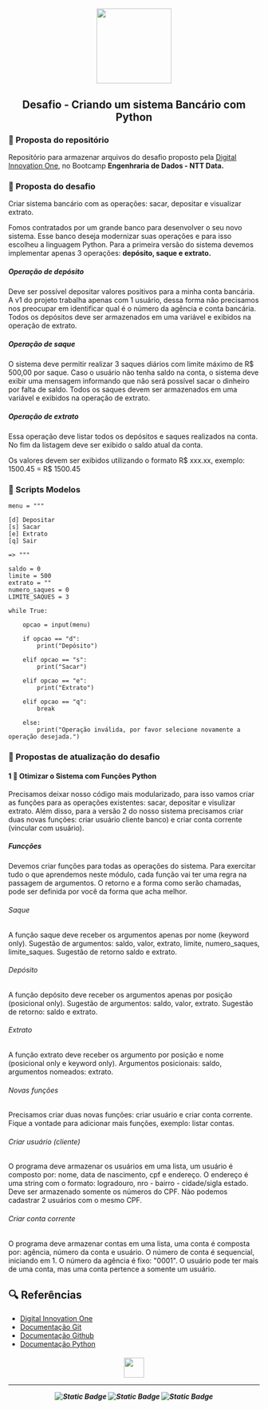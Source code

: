<h1 align="center">
<img src="https://hermes.dio.me/tracks/2a3a2d2b-7de7-457c-b4df-dcd327eae9eb.png" height="150" tittle="Engenharia de Dados - NTT Data"/>
</h1>
<h2 align="center">
Desafio - Criando um sistema Bancário com Python
</h2>

### 📝 Proposta do repositório

Repositório para armazenar arquivos do desafio proposto pela [Digital Innovation One](https://www.dio.me/), no Bootcamp <strong>Engenhraria de Dados - NTT Data. </strong>

### 📝 Proposta do desafio

Criar sistema bancário com as operações: sacar, depositar e visualizar extrato.

Fomos contratados por um grande banco para desenvolver o seu novo sistema. Esse banco deseja modernizar suas operações e para isso escolheu a linguagem Python. Para a primeira versão do sistema devemos implementar apenas 3 operações: <strong> depósito, saque e extrato.</strong>

##### Operação de depósito
<p> Deve ser possível depositar valores positivos para a minha conta bancária. A v1 do projeto trabalha apenas com 1 usuário, dessa forma não precisamos nos preocupar em identificar qual é o número da agência e conta bancária. Todos os depósitos deve ser armazenados em uma variável e exibidos na operação de extrato. </p>

##### Operação de saque
<p>
O sistema deve permitir realizar 3 saques diários com limite máximo de R$ 500,00 por saque. Caso o usuário não tenha saldo na conta, o sistema deve exibir uma mensagem informando que não será possível sacar o dinheiro por falta de saldo. Todos os saques devem ser armazenados em uma variável e exibidos na operação de extrato.
</p>

##### Operação de extrato
<p>
Essa operação deve listar todos os depósitos e saques realizados na conta. No fim da listagem deve ser exibido o saldo atual da conta.
</p>
<p>
Os valores devem ser exibidos utilizando o formato R$ xxx.xx, exemplo: <br>
    1500.45 = R$ 1500.45
</p>

### 📜 Scripts Modelos
``` 
menu = """

[d] Depositar
[s] Sacar
[e] Extrato
[q] Sair

=> """

saldo = 0
limite = 500
extrato = ""
numero_saques = 0
LIMITE_SAQUES = 3

while True:

    opcao = input(menu)

    if opcao == "d":
        print("Depósito")

    elif opcao == "s":
        print("Sacar")

    elif opcao == "e":
        print("Extrato")
        
    elif opcao == "q":
        break

    else:
        print("Operação inválida, por favor selecione novamente a operação desejada.")
```

### 📝 Propostas de atualização do desafio

#### 1 📝 Otimizar o Sistema com Funções Python

Precisamos deixar nosso código mais modularizado, para isso vamos criar as funções para as operações existentes: sacar, depositar e visulizar extrato. Além disso, para a versão 2 do nosso sistema precisamos criar duas novas funções: criar usuário cliente banco) e criar conta corrente (vincular com usuário).

##### Funcções
Devemos criar funções para todas as operações do sistema. Para exercitar tudo o que aprendemos neste módulo, cada função vai ter uma regra na passagem de argumentos. O retorno e a forma como serão chamadas, pode ser definida por você da forma que acha melhor.

###### Saque 
A função saque deve receber os argumentos apenas por nome (keyword only). Sugestão de argumentos: saldo, valor, extrato, limite, numero_saques, limite_saques. Sugestão de retorno saldo e extrato.

###### Depósito
A função depósito deve receber os argumentos apenas por posição (posicional only). Sugestão de argumentos: saldo, valor, extrato. Sugestão de retorno: saldo e extrato.

###### Extrato
A função extrato deve receber os argumento por posição e nome (posicional only e keyword only). Argumentos posicionais: saldo, argumentos nomeados: extrato.

###### Novas funções
Precisamos criar duas novas funções: criar usuário e criar conta corrente. Fique a vontade para adicionar mais funções, exemplo: listar contas.

###### Criar usuário (cliente)
O programa deve armazenar os usuários em uma lista, um usuário é composto por: nome, data de nascimento, cpf e endereço. O endereço é uma string com o formato: logradouro, nro - bairro - cidade/sigla estado. Deve ser armazenado somente os números do CPF. Não podemos cadastrar 2 usuários com o mesmo CPF.

###### Criar conta corrente
O programa deve armazenar contas em uma lista, uma conta é composta por: agência, número da conta e usuário. O número de conta é sequencial, iniciando em 1. O número da agência é fixo: "0001". O usuário pode ter mais de uma conta, mas uma conta pertence a somente um usuário.

## 🔍 Referências

- [Digital Innovation One](https://www.dio.me/)
- [Documentação Git](https://git-scm.com/doc) 
- [Documentação Github](https://docs.github.com/)
- [Documentação Python](https://www.python.org/doc/)

<h5 align="center">
<img src="https://hermes.digitalinnovation.one/assets/diome/logo-full.svg" height="40" tittle="nome imagem"/> 

<hr>

![Static Badge](https://img.shields.io/badge/Git-f6522f?style=for-the-badge&logo=git&logoColor=000000) ![Static Badge](https://img.shields.io/badge/Github-c3c3c3?style=for-the-badge&logo=github&logoColor=000000) ![Static Badge](https://img.shields.io/badge/Python-fee469?style=for-the-badge&logo=python&logoColor=1c435f)